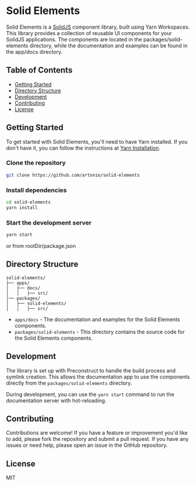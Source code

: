 # Solid Elements

Solid Elements is a [SolidJS](https://www.solidjs.com/) component library, built using Yarn Workspaces. This library provides a collection of
reusable UI components for your SolidJS applications. The components are located in the packages/solid-elements
directory, while the documentation and examples can be found in the app/docs directory.

## Table of Contents

- [Getting Started](#getting-started)
- [Directory Structure](#directory-structure)
- [Development](#development)
- [Contributing](#contributing)
- [License](#license)

## Getting Started

To get started with Solid Elements, you'll need to have Yarn installed. If you don't have it, you can follow the
instructions at [Yarn Installation](https://classic.yarnpkg.com/en/docs/install).

### Clone the repository

```bash
git clone https://github.com/artonio/solid-elements
```

### Install dependencies

```bash
cd solid-elements
yarn install
```

### Start the development server

```bash
yarn start
```

or from rootDir/package.json

## Directory Structure

```
solid-elements/
├── apps/
│   ├── docs/
│   │   ├── src/
|── packages/
│   ├── solid-elements/
│   │   ├── src/
```

* `apps/docs` - The documentation and examples for the Solid Elements components.
* `packages/solid-elements` - This directory contains the source code for the Solid Elements components.

## Development

The library is set up with Preconstruct to handle the build process and symlink creation. This allows the documentation
app to use the components directly from the `packages/solid-elements` directory.

During development, you can use the `yarn start` command to run the documentation server with hot-reloading.

## Contributing

Contributions are welcome! If you have a feature or improvement you'd like to add, please fork the repository and submit
a pull request. If you have any issues or need help, please open an issue in the GitHub repository.

## License
MIT
